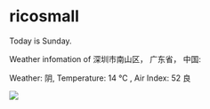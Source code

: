 # ricosmall

Today is Sunday.

Weather infomation of 深圳市南山区， 广东省， 中国: 

Weather: 阴, Temperature: 14 ℃ , Air Index: 52 良

<img src="https://github-readme-stats.vercel.app/api?username=ricosmall&show_icons=true" />
